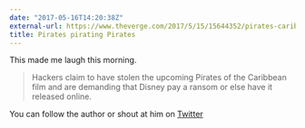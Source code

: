 ```yaml
---
date: "2017-05-16T14:20:38Z"
external-url: https://www.theverge.com/2017/5/15/15644352/pirates-caribbean-5-hackers-demand-ransom-disney
title: Pirates pirating Pirates
---
```


This made me laugh this morning.

> Hackers claim to have stolen the upcoming Pirates of the Caribbean film and are demanding that Disney pay a ransom or else have it released online.

You can follow the author or shout at him on [Twitter](https://twitter.com/abijango)
